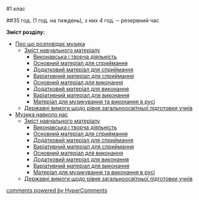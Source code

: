 <div id="hypercomments_widget" class="js-hypercomments-widget invisible"></div>


#1 клас 


##35 год. (1 год. на тиждень), з них 4 год. ‒ резервний час

**Зміст розділу:**
  * [Про що розповідає музика](1/pro_shcho_rozpovidaie_muzyka.md)
       * [Зміст навчального матеріалу](1/zmyst_navchalnogo_materyalu.md)
           * [Виконавська і творча діяльність](1/vуkonavska_tvorcha_dyyalnist.md)
           * [Основний матеріал для сприймання](1/osnovnуy_materyal_dlya_sprуmannya.md)
           * [Додатковий матеріал для сприймання](1/dodatkovу_materyal_dlya_sprуmannya.md)
           * [Варіативний матеріал для сприймання](1/varyatуvnу_materyal_dlya_sprуymannya.md)
           * [Основний матеріал для  виконання](1/osnovnу_materyal_dlya_vуkonannya.md)
           * [Додатковий матеріал для виконання](1/dodatkovу_materyal_dlya_vуkonannya.md)
           * [Варіативний матеріал для виконання](1/varyatуvnу_materyal_dlya_vуkonannya.md)
           * [Матеріал для музикування та виконання в русі](1/materyal_dlya_muzуkuvannya_ta_vуkonannya_v_rusy.md)
       * [Державні вимоги  щодо рівня загальноосвітньої підготовки учнів](1/derzhavny_vуmogу_schodo_ryvnya_zagalnoosvytnoy_pydgotovkу_uchnyv.md)
  * [Музика навколо нас](1/muzyka_navkolo_nas.md)
       * [Зміст навчального матеріалу](1/zmyst_navchalnogo_materyalu2.md)
           * [Виконавська і творча діяльність](1/vуkonavska_tvorcha_dyyalnist2.md)
           * [Основний матеріал для сприймання](1/osnovnуy_materyal_dlya_sprуmannya2.md)
           * [Додатковий матеріал для сприймання](1/dodatkovу_materyal_dlya_sprуmannya2.md)
           * [Варіативний матеріал для сприймання](1/varyatуvnу_materyal_dlya_sprуymannya2.md)
           * [Основний матеріал для  виконання](1/osnovnу_materyal_dlya_vуkonannya2.md)
           * [Додатковий матеріал для виконання](1/dodatkovу_materyal_dlya_vуkonannya2.md)
           * [Варіативний матеріал для виконання](1/varyatуvnу_materyal_dlya_vуkonannya2.md)
           * [Матеріал для музикування та виконання в русі](1/materyal_dlya_muzуkuvannya_ta_vуkonannya_v_rusy2.md)
       * [Державні вимоги  щодо рівня загальноосвітньої підготовки учнів](1/derzhavny_vуmogу_schodo_ryvnya_zagalnoosvytnoy_pydgotovkу_uchnyv2.md)

<div class="js-hypercomments-container">
    <a href="http://hypercomments.com" class="hc-link" title="comments widget">comments powered by HyperComments</a>
</div>